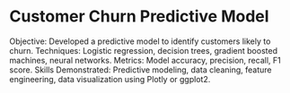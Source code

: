 # Customer Churn Predictive Model
 Objective: Developed a predictive model to identify customers likely to churn. 
Techniques: Logistic regression, decision trees, gradient boosted machines, neural networks. 
Metrics: Model accuracy, precision, recall, F1 score. 
Skills Demonstrated: Predictive modeling, data cleaning, feature engineering, data visualization using Plotly or ggplot2.
